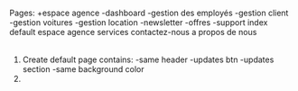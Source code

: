 ###### #########################################
Pages:
+espace agence
    -dashboard
    -gestion des employés
    -gestion client
    -gestion voitures
    -gestion location
    -newsletter
    -offres
    -support
index
default
espace agence
services
contactez-nous
a propos de nous
###### #########################################

1. Create default page contains:
    -same header
    -updates btn
    -updates section
    -same background color
2. 